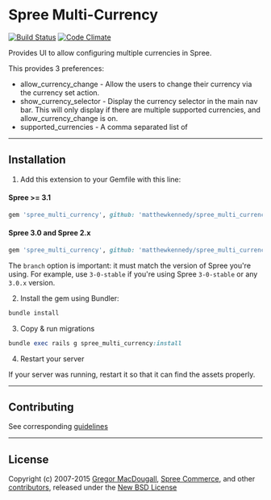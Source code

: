 # Spree Multi-Currency

[![Build Status](https://travis-ci.org/matthewkennedy/spree_multi_currency.svg?branch=master)](https://travis-ci.org/matthewkennedy/spree_multi_currency)
[![Code Climate](https://codeclimate.com/github/matthewkennedy/spree_multi_currency/badges/gpa.svg)](https://codeclimate.com/github/matthewkennedy/spree_multi_currency)

Provides UI to allow configuring multiple currencies in Spree.

This provides 3 preferences:

* allow_currency_change - Allow the users to change their currency via the currency set action.
* show_currency_selector - Display the currency selector in the main nav bar.  This will only display if there are multiple supported currencies, and allow_currency_change is on.
* supported_currencies - A comma separated list of

---

## Installation

1. Add this extension to your Gemfile with this line:

  #### Spree >= 3.1

  ```ruby
  gem 'spree_multi_currency', github: 'matthewkennedy/spree_multi_currency'
  ```

  #### Spree 3.0 and Spree 2.x

  ```ruby
  gem 'spree_multi_currency', github: 'matthewkennedy/spree_multi_currency', branch: 'X-X-stable'
  ```

  The `branch` option is important: it must match the version of Spree you're using.
  For example, use `3-0-stable` if you're using Spree `3-0-stable` or any `3.0.x` version.

2. Install the gem using Bundler:
  ```ruby
  bundle install
  ```

3. Copy & run migrations
  ```ruby
  bundle exec rails g spree_multi_currency:install
  ```

4. Restart your server

  If your server was running, restart it so that it can find the assets properly.

---

## Contributing

See corresponding [guidelines][1]

---

## License

Copyright (c) 2007-2015 [Gregor MacDougall][5], [Spree Commerce][2], and other [contributors][3], released under the [New BSD License][4]

[1]: https://github.com/matthewkennedy/spree_multi_currency/blob/master/CONTRIBUTING.md
[2]: https://github.com/spree
[3]: https://github.com/matthewkennedy/spree_multi_currency/contributors
[4]: https://github.com/matthewkennedy/spree_multi_currency/blob/master/LICENSE.md
[5]: https://github.com/freerunningtech
